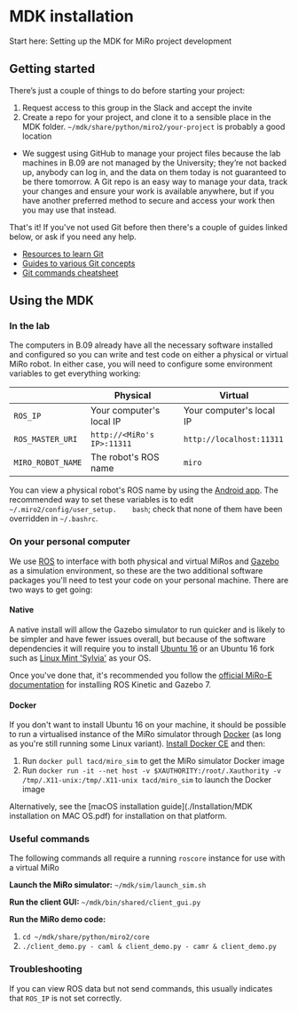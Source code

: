 # MDK installation
Start here: Setting up the MDK for MiRo project development

## Getting started
There’s just a couple of things to do before starting your project:
1. Request access to this group in the Slack and accept the invite
2. Create a repo for your project, and clone it to a sensible place in the MDK folder. `~/mdk/share/python/miro2/your-project` is probably a good location
  * We suggest using GitHub to manage your project files because the lab machines in B.09 are not managed by the University; they’re not backed up, anybody can log in, and the data on them today is not guaranteed to be there tomorrow. A Git repo is an easy way to manage your data, track your changes and ensure your work is available anywhere, but if you have another preferred method to secure and access your work then you may use that instead.

That's it! If you've not used Git before then there's a couple of guides linked below, or ask if you need any help.
* [Resources to learn Git](https://try.github.io)
* [Guides to various Git concepts](https://guides.github.com)
* [Git commands cheatsheet](https://github.github.com/training-kit/downloads/github-git-cheat-sheet/)

## Using the MDK
### In the lab
The computers in B.09 already have all the necessary software installed and configured so you can write and test code on either a physical or virtual MiRo robot. In either case, you will need to configure some environment variables to get everything working: 

|                   | Physical                   | Virtual                  |
| ----------------- | -------------------------- | ------------------------ |
| `ROS_IP`          | Your computer's local IP   | Your computer's local IP |
| `ROS_MASTER_URI`  | `http://<MiRo's IP>:11311` | `http://localhost:11311` |
| `MIRO_ROBOT_NAME` | The robot's ROS name       | `miro`                   |

You can view a physical robot's ROS name by using the [Android app](https://play.google.com/store/apps/details?id=com.consequentialrobotics.miroapp_2p0). The recommended way to set these variables is to edit `~/.miro2/config/user_setup.	bash`; check that none of them have been overridden in `~/.bashrc`.

### On your personal computer
We use [ROS](https://www.ros.org) to interface with both physical and virtual MiRos and [Gazebo](http://gazebosim.org) as a simulation environment, so these are the two additional software packages you'll need to test your code on your personal machine. There are two ways to get going:

#### Native
A native install will allow the Gazebo simulator to run quicker and is likely to be simpler and have fewer issues overall, but because of the software dependencies it will require you to install [Ubuntu 16](http://releases.ubuntu.com/16.04/) or an Ubuntu 16 fork such as [Linux Mint 'Sylvia'](https://linuxmint.com/release.php?id=31) as your OS.

Once you've done that, it's recommended you follow the [official MiRo-E documentation](http://labs.consequentialrobotics.com/miro-e/docs/index.php?page=Developer_Profiles_Simulator) for installing ROS Kinetic and Gazebo 7.

#### Docker
If you don't want to install Ubuntu 16 on your machine, it should be possible to run a virtualised instance of the MiRo simulator through [Docker](https://www.docker.com) (as long as you're still running some Linux variant). [Install Docker CE](https://docs.docker.com/install/linux/docker-ce/ubuntu/) and then:
1. Run `docker pull tacd/miro_sim` to get the MiRo simulator Docker image
2. Run `docker run -it --net host -v $XAUTHORITY:/root/.Xauthority -v /tmp/.X11-unix:/tmp/.X11-unix tacd/miro_sim` to launch the Docker image

Alternatively, see the [macOS installation guide](./Installation/MDK installation on MAC OS.pdf) for installation on that platform.

### Useful commands
The following commands all require a running `roscore` instance for use with a virtual MiRo

**Launch the MiRo simulator:**
`~/mdk/sim/launch_sim.sh`

**Run the client GUI:**
`~/mdk/bin/shared/client_gui.py`

**Run the MiRo demo code:**
1. `cd ~/mdk/share/python/miro2/core`
2. `./client_demo.py - caml & client_demo.py - camr & client_demo.py`

### Troubleshooting
If you can view ROS data but not send commands, this usually indicates that `ROS_IP` is not set correctly.

